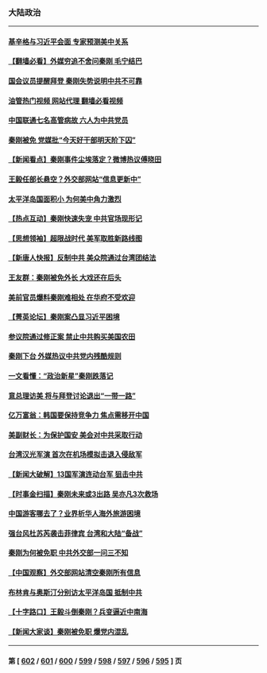 ### 大陆政治
---
#### [基辛格与习近平会面 专家预测美中关系](../../pages/ncid277/n14042646.md?07271645) 
#### [【翻墙必看】外媒穷追不舍问秦刚 毛宁结巴](../../pages/ncid277/n14042771.md?07271645) 
#### [国会议员提醒拜登 秦刚失势说明中共不可靠](../../pages/ncid277/n14042676.md?07271645) 
#### [油管热门视频 网站代理 翻墙必看视频](http://138.2.39.72:81/youtube.html?epic-marker?07271645)
#### [中国联通七名高管病故 六人为中共党员](../../pages/ncid277/n14042745.md?07271645) 
#### [秦刚被免 党媒批“今天好干部明天阶下囚”](../../pages/ncid277/n14042654.md?07271645) 
#### [【新闻看点】秦刚事件尘埃落定？微博热议傅晓田](../../pages/ncid277/n14042682.md?07271645) 
#### [王毅任部长悬空？外交部网站“信息更新中”](../../pages/ncid277/n14042641.md?07271645) 
#### [太平洋岛国面积小 为何美中角力激烈](../../pages/ncid277/n14042674.md?07271645) 
#### [【热点互动】秦刚快速失宠 中共官场现形记](../../pages/ncid277/n14042591.md?07271645) 
#### [【思想领袖】超限战时代 美军取胜新路线图](../../pages/ncid277/n14036411.md?07271645) 
#### [【新唐人快报】反制中共 美众院通过台湾团结法](../../pages/ncid277/n14042578.md?07271645) 
#### [王友群：秦刚被免外长 大戏还在后头](../../pages/ncid277/n14042505.md?07271645) 
#### [美前官员爆料秦刚难相处 在华府不受欢迎](../../pages/ncid277/n14042536.md?07271645) 
#### [【菁英论坛】秦刚案凸显习近平困境](../../pages/ncid277/n14042513.md?07271645) 
#### [参议院通过修正案 禁止中共购买美国农田](../../pages/ncid277/n14042499.md?07271645) 
#### [秦刚下台 外媒热议中共党内残酷规则](../../pages/ncid277/n14042490.md?07271645) 
#### [一文看懂：“政治新星”秦刚跌落记](../../pages/ncid277/n14042365.md?07271645) 
#### [意总理访美 将与拜登讨论退出“一带一路”](../../pages/ncid277/n14042454.md?07271645) 
#### [亿万富翁：韩国要保持竞争力 焦点需移开中国](../../pages/ncid277/n14042366.md?07271645) 
#### [美副财长：为保护国安 美会对中共采取行动](../../pages/ncid277/n14042469.md?07271645) 
#### [台湾汉光军演 首次在机场模拟击退入侵敌军](../../pages/ncid277/n14042382.md?07271645) 
#### [【新闻大破解】13国军演连动台军 狙击中共](../../pages/ncid277/n14042410.md?07271645) 
#### [【时事金扫描】秦刚未来或3出路 吴亦凡3次救场](../../pages/ncid277/n14042387.md?07271645) 
#### [中国游客哪去了？业界析华人海外旅游困境](../../pages/ncid277/n14042407.md?07271645) 
#### [强台风杜苏芮袭击菲律宾 台湾和大陆“备战”](../../pages/ncid277/n14042319.md?07271645) 
#### [秦刚为何被免职 中共外交部一问三不知](../../pages/ncid277/n14042375.md?07271645) 
#### [【中国观察】外交部网站清空秦刚所有信息](../../pages/ncid277/n14042266.md?07271645) 
#### [布林肯与奥斯汀分别访太平洋岛国 抵制中共](../../pages/ncid277/n14042324.md?07271645) 
#### [【十字路口】王毅斗倒秦刚？兵变逼近中南海](../../pages/ncid277/n14042299.md?07271645) 
#### [【新闻大家谈】秦刚被免职 爆党内混乱](../../pages/ncid277/n14042301.md?07271645) 

---
#### 第 [ [602](./602.md?07271645) / [601](./601.md?07271645) / [600](./600.md?07271645) / [599](./599.md?07271645) / [598](./598.md?07271645) / [597](./597.md?07271645) / [596](./596.md?07271645) / [595](./595.md?07271645) ] 页
